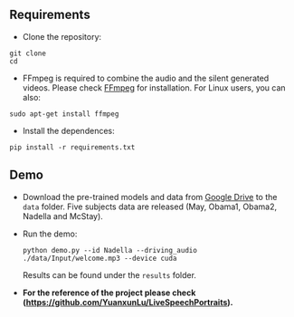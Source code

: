## Requirements

- Clone the repository:

```
git clone
cd
```

- FFmpeg is required to combine the audio and the silent generated videos. Please check [FFmpeg](http://ffmpeg.org/download.html) for installation. For Linux users,  you can also:

```
sudo apt-get install ffmpeg
```

- Install the dependences:

```
pip install -r requirements.txt
```



## Demo

- Download the pre-trained models and data from [Google Drive](https://drive.google.com/drive/folders/1sHc2xEEGwnb0h2rkUhG9sPmOxvRvPVpJ?usp=sharing) to the `data` folder.  Five subjects data are released (May, Obama1, Obama2, Nadella and McStay).

- Run the demo:

  ```
  python demo.py --id Nadella --driving_audio ./data/Input/welcome.mp3 --device cuda
  ```

  Results can be found under the `results` folder.


  
- **For the reference of the project please check (https://github.com/YuanxunLu/LiveSpeechPortraits).**

  
